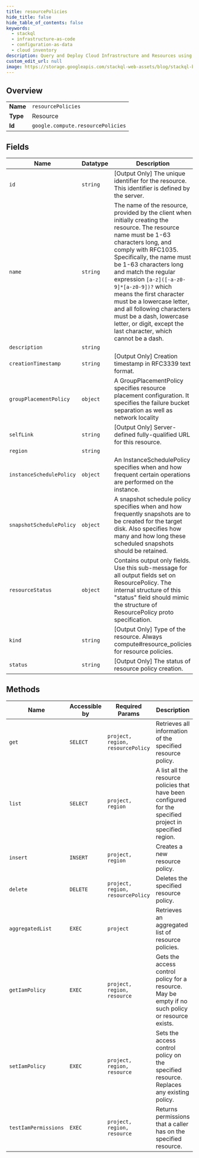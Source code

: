 ```yaml
---
title: resourcePolicies
hide_title: false
hide_table_of_contents: false
keywords:
  - stackql
  - infrastructure-as-code
  - configuration-as-data
  - cloud inventory
description: Query and Deploy Cloud Infrastructure and Resources using SQL
custom_edit_url: null
image: https://storage.googleapis.com/stackql-web-assets/blog/stackql-blog-post-featured-image.png
---
```

  
    

## Overview
<table><tbody>
<tr><td><b>Name</b></td><td><code>resourcePolicies</code></td></tr>
<tr><td><b>Type</b></td><td>Resource</td></tr>
<tr><td><b>Id</b></td><td><code>google.compute.resourcePolicies</code></td></tr>
</tbody></table>

## Fields
| Name | Datatype | Description |
| ---- | -------- | ----------- |
| `id` | `string` | [Output Only] The unique identifier for the resource. This identifier is defined by the server. |
| `name` | `string` | The name of the resource, provided by the client when initially creating the resource. The resource name must be 1-63 characters long, and comply with RFC1035. Specifically, the name must be 1-63 characters long and match the regular expression `[a-z]([-a-z0-9]*[a-z0-9])?` which means the first character must be a lowercase letter, and all following characters must be a dash, lowercase letter, or digit, except the last character, which cannot be a dash. |
| `description` | `string` |  |
| `creationTimestamp` | `string` | [Output Only] Creation timestamp in RFC3339 text format. |
| `groupPlacementPolicy` | `object` | A GroupPlacementPolicy specifies resource placement configuration. It specifies the failure bucket separation as well as network locality |
| `selfLink` | `string` | [Output Only] Server-defined fully-qualified URL for this resource. |
| `region` | `string` |  |
| `instanceSchedulePolicy` | `object` | An InstanceSchedulePolicy specifies when and how frequent certain operations are performed on the instance. |
| `snapshotSchedulePolicy` | `object` | A snapshot schedule policy specifies when and how frequently snapshots are to be created for the target disk. Also specifies how many and how long these scheduled snapshots should be retained. |
| `resourceStatus` | `object` | Contains output only fields. Use this sub-message for all output fields set on ResourcePolicy. The internal structure of this "status" field should mimic the structure of ResourcePolicy proto specification. |
| `kind` | `string` | [Output Only] Type of the resource. Always compute#resource_policies for resource policies. |
| `status` | `string` | [Output Only] The status of resource policy creation. |
## Methods
| Name | Accessible by | Required Params | Description |
| ---- | ------------- | --------------- | ----------- |
| `get` | `SELECT` | `project, region, resourcePolicy` | Retrieves all information of the specified resource policy. |
| `list` | `SELECT` | `project, region` | A list all the resource policies that have been configured for the specified project in specified region. |
| `insert` | `INSERT` | `project, region` | Creates a new resource policy. |
| `delete` | `DELETE` | `project, region, resourcePolicy` | Deletes the specified resource policy. |
| `aggregatedList` | `EXEC` | `project` | Retrieves an aggregated list of resource policies. |
| `getIamPolicy` | `EXEC` | `project, region, resource` | Gets the access control policy for a resource. May be empty if no such policy or resource exists. |
| `setIamPolicy` | `EXEC` | `project, region, resource` | Sets the access control policy on the specified resource. Replaces any existing policy. |
| `testIamPermissions` | `EXEC` | `project, region, resource` | Returns permissions that a caller has on the specified resource. |
